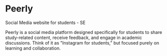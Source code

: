 # Peerly
Social Media website for students - SE

Peerly is a social media platform designed specifically for students to share study-related content, receive feedback, and engage in academic discussions. Think of it as "Instagram for students," but focused purely on learning and collaboration.